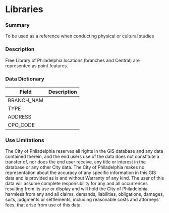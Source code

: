 # Libraries

### Summary  

To be used as a reference when conducting physical or cultural studies

### Description  

Free Library of Philadelphia locations (branches and Central) are represented as point features.  

### Data Dictionary

| Field | Description  
| ----- | :----------:  
| BRANCH_NAM |  
| TYPE |  
| ADDRESS |  
| CPO_CODE |  


### Use Limitations  

The City of Philadelphia reserves all rights in the GIS database and any data contained therein, and the end users use of the data does not constitute a transfer of, nor does the end user receive, any title or interest in the database or any other City data. The City of Philadelphia makes no representation about the accuracy of any specific information in this GIS data and is provided as is and without Warranty of any kind. The user of this data will assume complete responsibility for any and all occurrences resulting from its use or display and will hold the City of Philadelphia harmless from any and all claims, demands, liabilities, obligations, damages, suits, judgments or settlements, including reasonable costs and attorneys' fees, that arise from use of this data.